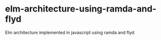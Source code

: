 # elm-architecture-using-ramda-and-flyd
Elm architecture implemented in javascript using ramda and flyd
